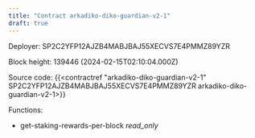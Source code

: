 ```yaml
---
title: "Contract arkadiko-diko-guardian-v2-1"
draft: true
---
```

Deployer: SP2C2YFP12AJZB4MABJBAJ55XECVS7E4PMMZ89YZR


 



Block height: 139446 (2024-02-15T02:10:04.000Z)

Source code: {{<contractref "arkadiko-diko-guardian-v2-1" SP2C2YFP12AJZB4MABJBAJ55XECVS7E4PMMZ89YZR arkadiko-diko-guardian-v2-1>}}

Functions:

* get-staking-rewards-per-block _read_only_
